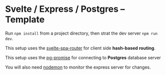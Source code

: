 # Svelte / Express / Postgres – Template

Run `npm install` from a project directory, then strat the dev server `npm run dev`.

This setup uses the [svelte-spa-router](https://github.com/ItalyPaleAle/svelte-spa-router) for client side **hash-based routing**.

This setup uses the [pg-promise](https://github.com/vitaly-t/pg-promise) for connecting to **Postgres** database server

You will also need [nodemon](https://www.npmjs.com/package/nodemon) to monitor the express server for changes.
